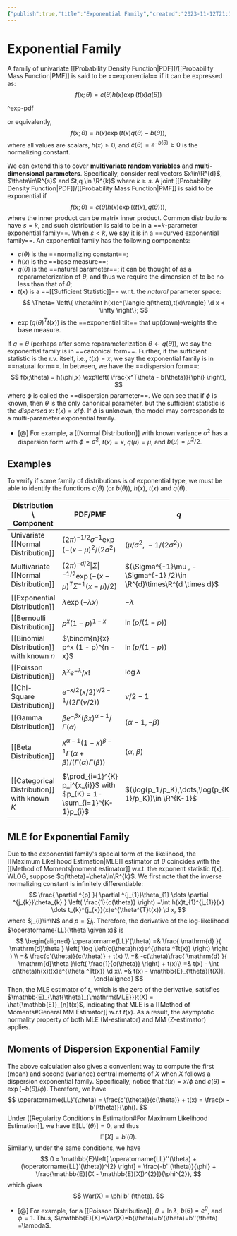 ```yaml
---
{"publish":true,"title":"Exponential Family","created":"2023-11-12T21:15:45","modified":"2025-08-06T19:16:09","tags":["pub-prob"],"cssclasses":"","aliases":null,"type":"note","sup":["[[Probability Theory]]"],"state":"done"}
---
```



# Exponential Family

A family of univariate [[Probability Density Function\|PDF]]/[[Probability Mass Function\|PMF]] is said to be ==exponential== if it can be expressed as:
$$
f(x ; \theta)=c(\theta) h(x) \exp (t(x) q(\theta))
$$

^exp-pdf

or equivalently,
$$
f(x;\theta) = h(x)\exp(t(x)q(\theta) - b(\theta)),
$$
where all values are scalars, $h(x) \geq 0$, and $c(\theta) = e^{-b(\theta)} \geq 0$ is the normalizing constant.

We can extend this to cover **multivariate random variables** and **multi-dimensional parameters**. Specifically, consider real vectors $x\in\R^{d}$, $\theta\in\R^{s}$ and $t,q \in \R^{k}$ where $k \ge s$.
A joint [[Probability Density Function\|PDF]]/[[Probability Mass Function\|PMF]] is said to be exponential if
$$
f(x ; \theta)=c(\theta) h({x}) \exp (\left<  t({x}), q(\theta) \right>),
$$
where the inner product can be matrix inner product.
Common distributions have $s = k$, and such distribution is said to be in a ==$k$-parameter exponential family==. When $s< k$, we say it is in a ==curved exponential family==.
An exponential family has the following components:

- $c(\theta)$ is the ==normalizing constant==;
- $h(x)$ is the ==base measure==;
- $q(\theta)$ is the ==natural parameter==; it can be thought of as a reparameterization of $\theta$, and thus we require the dimension of  to be no less than that of $\theta$;
- $t(x)$ is a ==[[Sufficient Statistic]]== w.r.t. the *natural* parameter space:
  $$
  \Theta= \left\{  \theta:\int h(x)e^{\langle q(\theta),t(x)\rangle} \d x < \infty \right\};
  $$
- $\exp(q(\theta)^Tt(x))$ is the ==exponential tilt== that up(down)-weights the base measure.

If $q = \theta$ (perhaps after some reparameterization $\theta \gets q(\theta)$), we say the exponential family is in ==canonical form==. Further, if the sufficient statistic is the r.v. itself, i.e., $t(x) = x$, we say the exponential family is in ==natural form==. In between, we have the ==dispersion form==:
$$
f(x;\theta) = h(\phi,x) \exp\left( \frac{x^T\theta - b(\theta)}{\phi} \right),
$$
where $\phi$ is called the ==dispersion parameter==. We can see that if $\phi$ is known, then $\theta$ is the only canonical parameter, but the sufficient statistic is the *dispersed* $x$: $t(x) = x/\phi$. If $\phi$ is unknown, the model may corresponds to a multi-parameter exponential family.

- [@] For example, a [[Normal Distribution]] with known variance $\sigma^{2}$ has a dispersion form with $\phi = \sigma^{2}$, $t(x) = x$, $q(\mu) = \mu$, and $b(\mu) = \mu^{2} /2$.

## Examples

To verify if some family of distributions is of exponential type, we must be able to identify the functions $c(\theta)$ (or $b(\theta)$), $h(x)$, $t(x)$ and $q(\theta)$.

| Distribution \\  Component                  | PDF/PMF                                                                                          | $q$                                                                 | $t$                     | $b$                                                       | $h$                                    |
| ------------------------------------------- | ------------------------------------------------------------------------------------------------ | ------------------------------------------------------------------- | ----------------------- | --------------------------------------------------------- | -------------------------------------- |
| Univariate [[Normal Distribution]]          | $(2 \pi)^{-1/2} \sigma^{-1} \exp\left(-(x - \mu)^2 /(2\sigma^2\right)$                           | $(\mu/\sigma^2,\ -1/(2\sigma^2))$                                   | $(x,\ x^2)$             | $\mu^2 / (2\sigma^2) + \ln \sigma$                        | $(2\pi)^{-1/2}$                        |
| Multivariate [[Normal Distribution]]        | $(2 \pi)^{-d / 2} \vert\Sigma\vert^{-1 / 2} \exp (-({x}-{\mu})^{T} {\Sigma}^{-1}({x}-{\mu}) /2)$ | $(\Sigma^{-1}\mu , -\Sigma^{-1} /2)\in \R^{d}\times\R^{d \times d}$ | $(x, x x^T)$            | $(\mu ^T\Sigma^{-1} \mu  + \ln \vert \Sigma \vert)/2$     | $(2\pi)^{-d /2}$                       |
| [[Exponential Distribution]]                | $\lambda \exp(-\lambda x)$                                                                       | $-\lambda$                                                          | $x$                     | $-\ln \lambda$                                            | $\1_{x \ge 0}$                         |
| [[Bernoulli Distribution]]                  | $p^x (1 - p)^{1 - x}$                                                                            | $\ln(p /(1 - p))$                                                   | $x$                     | $-\ln(1/(1-p))$                                           | $\1_{x\in \{0,1\}}$                    |
| [[Binomial Distribution]] with known $n$    | $\binom{n}{x} p^x (1 - p)^{n - x}$                                                               | $\ln(p /(1 - p))$                                                   | $x$                     | $-n \ln(1 /(1-p))$                                        | $\binom{n}{x}\1_{x \in \{0,\dots,n\}}$ |
| [[Poisson Distribution]]                    | $\lambda^x e^{-\lambda} /x!$                                                                     | $\log \lambda$                                                      | $x$                     | $\lambda$                                                 | $1 / x!\1_{x \in \mathbb{N}}$          |
| [[Chi-Square Distribution]]                 | $e^{-x/2}(x/2)^{\nu /2 -1} / (2\Gamma(\nu /2))$                                                  | $\nu /2 -1$                                                         | $\ln x$                 | $\ln\Gamma(\nu /2) + \ln 2\cdot \nu /2$                   | $e^{-x /2}(\nu/2)\1_{x>0}$             |
| [[Gamma Distribution]]                      | $\beta e^{-\beta x} (\beta x)^{\alpha - 1} /\Gamma(\alpha)$                                      | $(\alpha-1, -\beta)$                                                | $(\ln x, x)$            | $\ln \Gamma(\alpha)-\alpha\ln \beta$                      | $\1_{x>0}$                             |
| [[Beta Distribution]]                       | $x^{\alpha - 1} (1 - x)^{\beta - 1} \Gamma(\alpha+\beta)/(\Gamma(\alpha)\Gamma(\beta))$          | $(\alpha,\ \beta)$                                                  | $(\ln x,\ \ln(1 - x))$  | $\ln ( \Gamma(\alpha)\Gamma(\beta)/\Gamma(\alpha+\beta))$ | $\1_{x \in (0,1)} /(x(1-x))$           |
| [[Categorical Distribution]] with known $K$ | $\prod_{i=1}^{K} p_i^{x_{i}}$ with $p_{K} = 1-\sum_{i=1}^{K-1}p_{i}$                             | $(\log(p_1/p_K),\dots,\log(p_{K-1}/p_K))\in \R^{K-1}$               | $(x_{1},\dots,x_{K-1})$ | $-\ln p_{K}$                                              | $\1_{x \in \{e_1,\dots,e_K\}}$         |

## MLE for Exponential Family

Due to the exponential family's special form of the likelihood, the [[Maximum Likelihood Estimation\|MLE]] estimator of $\theta$ coincides with the [[Method of Moments\|moment estimator]] w.r.t. the exponent statistic $t(x)$.
WLOG, suppose $q(\theta)=\theta\in\R^{k}$.
We first note that the inverse normalizing constant is infinitely differentiable:
$$
\frac{ \partial ^{p} }{ \partial ^{j_{1}}\theta_{1} \dots \partial ^{j_{k}}\theta_{k} } \left( \frac{1}{c(\theta)} \right) =\int h(x)t_{1}^{j_{1}}(x) \dots t_{k}^{j_{k}}(x)e^{\theta^{T}t(x)} \d x,
$$
where $j_{i}\in\N$ and $p=\sum j_{i}$.
Therefore, the derivative of the log-likelihood $\operatorname{LL}(\theta \given x)$ is
$$
\begin{aligned}
\operatorname{LL}'(\theta) =& \frac{ \mathrm{d} }{ \mathrm{d}\theta } \left( \log \left(c(\theta)h(x)e^{\theta ^Tt(x)} \right) \right ) \\
=& \frac{c'(\theta)}{c(\theta)} + t(x) \\
=& -c(\theta)\frac{ \mathrm{d} }{ \mathrm{d}\theta }\left( \frac{1}{c(\theta)} \right)  + t(x)\\
=& t(x) - \int c(\theta)h(x)t(x)e^{\theta ^Tt(x)} \d x\\
=& t(x) - \mathbb{E}_{\theta}[t(X)].
\end{aligned}
$$
Then, the MLE estimator of $t$, which is the zero of the derivative, satisfies $\mathbb{E}_{\hat{\theta}_{\mathrm{MLE}}}t(X) = \hat{\mathbb{E}}_{n}t(x)$, indicating that MLE is a [[Method of Moments#General MM Estimator]] w.r.t $t(x)$.
As a result, the asymptotic normality property of both MLE (M-estimator) and MM (Z-estimator) applies.

## Moments of Dispersion Exponential Family

The above calculation also gives a convenient way to compute the first (mean) and second (variance) central moments of $X$ when $X$ follows a dispersion exponential family. Specifically, notice that $t(x) = x /\phi$ and $c(\theta) = \exp(-b(\theta) / \phi)$. Therefore, we have
$$
\operatorname{LL}'(\theta) = \frac{c'(\theta)}{c(\theta)} + t(x) = \frac{x - b'(\theta)}{\phi}.
$$
Under [[Regularity Conditions in Estimation#For Maximum Likelihood Estimation]], we have $\mathbb{E}[\operatorname{LL}'(\theta)]=0$, and thus
$$
\mathbb{E}[X] = b'(\theta).
$$
Similarly, under the same conditions, we have
$$
0 = \mathbb{E}\left[ \operatorname{LL}''(\theta) + (\operatorname{LL}'(\theta))^{2} \right] = \frac{-b''(\theta)}{\phi} + \frac{\mathbb{E}[(X - \mathbb{E}[X])^{2}]}{\phi^{2}},
$$
which gives
$$
\Var(X) = \phi b''(\theta).
$$

- [@] For example, for a [[Poisson Distribution]], $\theta = \ln \lambda$, $b(\theta) = e^{\theta}$, and $\phi=1$. Thus, $\mathbb{E}[X]=\Var(X)=b(\theta)=b'(\theta)=b''(\theta) =\lambda$.
